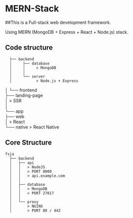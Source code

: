 # MERN-Stack

##This is a Full-stack web development framework.

Using MERN (MongoDB + Express + React + Node.js) stack.

## Code structure

      ├── backend  
      │     ├── database  
      │     │     > MongoDB  
      │     │   
      │     └── server  
      │           > Node.js + Express  
│
└── frontend  
      ├── landing-page  
      │     > SSR  
      │  
      └── app  
           ├── web  
           │    > React  
           └── native
                > React Native
	   
## Core Structure

    fsja
      ├── backend
      │   ├── api
      │   │   > NodeJS
      │   │   > PORT 8000
      │   │   > api.example.com
      │   │
      │   ├── database
      │   │   > MongoDB
      │   │   > PORT 27017
      │   │
      │   └── proxy
      │       > NGINX
      │       > PORT 80 / 443
